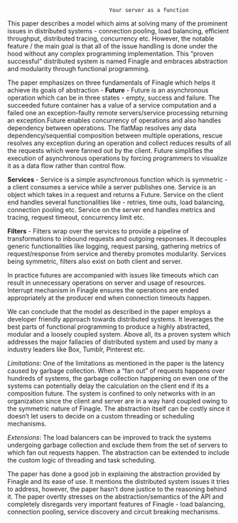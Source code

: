                                     Your server as a function 

This paper describes a model which aims at solving many of the prominent issues in distributed systems - connection pooling, load balancing, efficient throughput, distributed tracing, concurrency etc. However, the notable feature / the main goal is that all of the issue handling is done under the hood without any complex programming implementation. This “proven successful” distributed system is named Finagle and embraces abstraction and modularity through functional programming.

The paper emphasizes on three fundamentals of Finagle which helps it achieve its goals of abstraction -
<b>Future</b> - Future is an asynchronous operation which can be in three states - empty, success and failure. The succeeded future container has a value of a service computation and a failed one an exception-faulty remote servers/service processing returning an exception.Future enables concurrency of operations and also handles dependency between operations. The flatMap resolves any data dependency/sequential composition between multiple operations, rescue resolves any exception during an operation and collect reduces results of all the requests which were fanned out by the client. Future simplifies the execution of asynchronous operations by forcing programmers to visualize it as a data flow rather than control flow. 

<b>Services</b> - Service is a simple asynchronous function which is symmetric - a client consumes a service while a server publishes one. Service is an object which takes in a request and returns a Future. Service on the client end handles several functionalities like - retries, time outs, load balancing, connection pooling etc. Service on the server end handles metrics and tracing, request timeout, concurrency limit etc.

<b>Filters</b> - Filters wrap over the services to provide a pipeline of transformations to inbound requests and outgoing responses. It decouples generic functionalities like logging, request parsing, gathering metrics of request/response from service and thereby promotes modularity. Services being symmetric, filters also exist on both client and server.

In practice futures are accompanied with issues like timeouts which can result in unnecessary operations on server and usage of resources. Interrupt mechanism in Finagle ensures the operations are ended appropriately at the producer end when connection timeouts happen. 

We can conclude that the model as described in the paper employs a developer friendly approach towards distributed systems. It leverages the best parts of functional programming to produce a highly abstracted, modular and a loosely coupled system. Above all, its a proven system which addresses the major fallacies of distributed system and used by many a industry leaders like Box, Tumblr, Pinterest etc.

<i>Limitations</i>: One of the limitations as mentioned in the paper is the latency caused by garbage collection. When a “fan out” of requests happens over hundreds of systems, the garbage collection happening on even one of the systems can potentially delay the calculation on the client end if its a composition future. The system is confined to only networks with in an organization since the client and server are in a way hard coupled owing to the symmetric nature of Finagle. The abstraction itself can be costly since it doesn’t let users to decide on a custom threading or scheduling mechanisms.

<i>Extensions</i>: The load balancers can be improved to track the systems undergoing garbage collection and exclude them from the set of servers to which fan out requests happen. The abstraction can be extended to include the custom logic of threading and task scheduling.

The paper has done a good job in explaining the abstraction provided by Finagle and its ease of use. It mentions the distributed system issues it tries to address, however, the paper hasn’t done justice to the reasoning behind it. The paper overtly stresses on the abstraction/semantics of the API and completely disregards very important features of Finagle - load balancing, connection pooling, service discovery and circuit breaking mechanisms.


